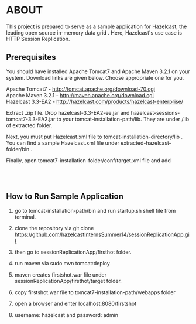 <h1>ABOUT</h1>
This project is prepared to serve as a sample application for Hazelcast, the leading open source in-memory data grid . Here, Hazelcast's use case is HTTP Session Replication. 
 
<h2>Prerequisites</h2>
You should have installed Apache Tomcat7 and Apache Maven 3.2.1 on your system. Download links are given below. Choose appropriate one for you.

Apache Tomcat7 - http://tomcat.apache.org/download-70.cgi <br />
Apache Maven 3.2.1 - http://maven.apache.org/download.cgi<br />
Hazelcast 3.3-EA2 - http://hazelcast.com/products/hazelcast-enterprise/ 

Extract .zip file. Drop hazelcast-3.3-EA2-ee.jar and hazelcast-sessions-tomcat7-3.3-EA2.jar to your tomcat-installation-path/lib. They are under /lib of extracted folder.<br />

Next, you must put Hazelcast.xml file to tomcat-installation-directory/lib . You can find a sample Hazelcast.xml file under extracted-hazelcast-folder/bin .

Finally, open tomcat7-installation-folder/conf/target.xml file and add    
<Manager className="com.hazelcast.session.HazelcastSessionManager" sticky="true"/>

<br />
<br />

<h2>How to Run Sample Application</h2>


1) go to tomcat-installation-path/bin and run startup.sh shell file from terminal.

2) clone the repository via git clone https://github.com/hazelcastInternsSummer14/sessionReplicationApp.git

3) then go to sessionReplicationApp/firsthot folder.

4) run maven via sudo mvn tomcat:deploy

5) maven creates firstshot.war file under sessionReplicationApp/firsthot/target folder.

6) copy firstshot.war file to tomcat7-installation-path/webapps folder

7) open a browser and enter localhost:8080/firstshot

8) username: hazelcast and password: admin
